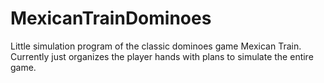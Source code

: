 # MexicanTrainDominoes
Little simulation program of the classic dominoes game Mexican Train. Currently just organizes the player hands with plans to simulate the entire game. 
